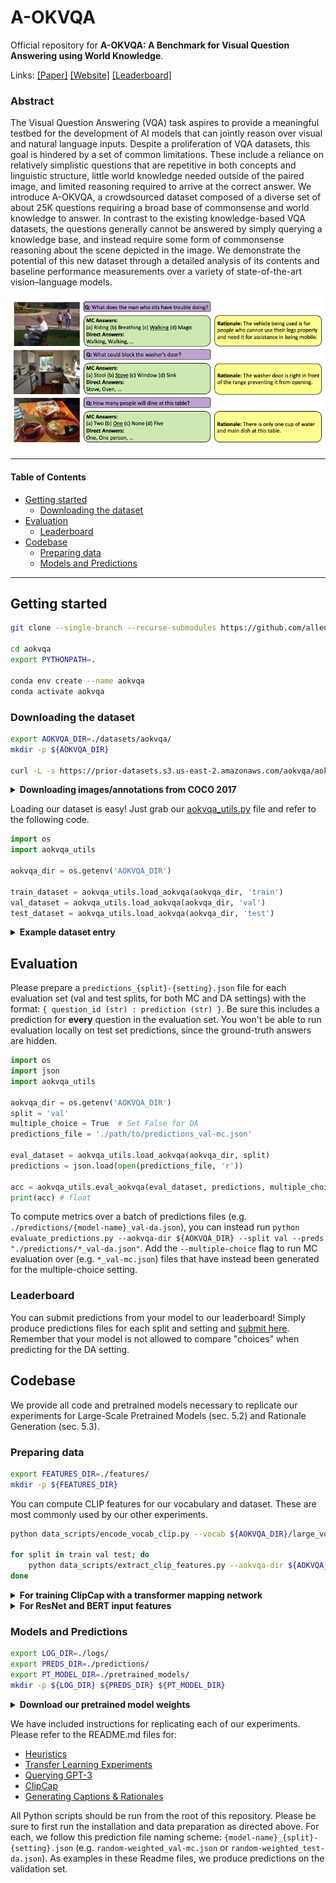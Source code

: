 # A-OKVQA

Official repository for **A-OKVQA: A Benchmark for Visual Question Answering using World Knowledge**.

Links: [[Paper]]() [[Website]](https://aokvqa.allenai.org) [[Leaderboard]](https://leaderboard.allenai.org/aokvqa)

### Abstract

The Visual Question Answering (VQA) task aspires to provide a meaningful testbed for the development of AI models that can jointly reason over visual and natural language inputs. Despite a proliferation of VQA datasets, this goal is hindered by a set of common limitations. These include a reliance on relatively simplistic questions that are repetitive in both concepts and linguistic structure, little world knowledge needed outside of the paired image, and limited reasoning required to arrive at the correct answer. We introduce A-OKVQA, a crowdsourced dataset composed of a diverse set of about 25K questions requiring a broad base of commonsense and world knowledge to answer. In contrast to the existing knowledge-based VQA datasets, the questions generally cannot be answered by simply querying a knowledge base, and instead require some form of commonsense reasoning about the scene depicted in the image.  We demonstrate the potential of this new dataset through a detailed analysis of its contents and baseline performance measurements over a variety of state-of-the-art vision–language models.

![A-OKVQA Figure 1](./README_teaser.png)

<hr>

#### Table of Contents

- [Getting started](#getting-started)
  * [Downloading the dataset](#downloading-the-dataset)
- [Evaluation](#evaluation)
  * [Leaderboard](#leaderboard)
- [Codebase](#codebase)
  * [Preparing data](#preparing-data)
  * [Models and Predictions](#models-and-predictions)

<hr>

## Getting started

```bash
git clone --single-branch --recurse-submodules https://github.com/allenai/aokvqa.git

cd aokvqa
export PYTHONPATH=.

conda env create --name aokvqa
conda activate aokvqa
```

### Downloading the dataset

```bash
export AOKVQA_DIR=./datasets/aokvqa/
mkdir -p ${AOKVQA_DIR}

curl -L -s https://prior-datasets.s3.us-east-2.amazonaws.com/aokvqa/aokvqa_v1p0.tar.gz | tar xvz -C ${AOKVQA_DIR}
```

<details> <summary><b>Downloading images/annotations from COCO 2017</b></summary>

```bash
export COCO_DIR=./datasets/coco/
mkdir -p ${COCO_DIR}

for split in train val test; do
    wget "http://images.cocodataset.org/zips/${split}2017.zip"
    unzip "${split}2017.zip" -d ${COCO_DIR}; rm "${split}2017.zip"
done

wget http://images.cocodataset.org/annotations/annotations_trainval2017.zip
unzip annotations_trainval2017.zip -d ${COCO_DIR}; rm annotations_trainval2017.zip
```

</details>

Loading our dataset is easy! Just grab our [aokvqa_utils.py](https://github.com/allenai/aokvqa/blob/main/aokvqa_utils.py) file and refer to the following code.

```python
import os
import aokvqa_utils

aokvqa_dir = os.getenv('AOKVQA_DIR')

train_dataset = aokvqa_utils.load_aokvqa(aokvqa_dir, 'train')
val_dataset = aokvqa_utils.load_aokvqa(aokvqa_dir, 'val')
test_dataset = aokvqa_utils.load_aokvqa(aokvqa_dir, 'test')
```

<details> <summary><b>Example dataset entry</b></summary>

```python
dataset_example = train_dataset[0]

print(dataset_example['question_id'])
# 22MexNkBPpdZGX6sxbxVBH

coco_dir = os.getenv('COCO_DIR')
image_path = aokvqa_utils.get_coco_path('train', dataset_example['image_id'], coco_dir)
print(image_path)
# ./datasets/coco/train2017/000000299207.jpg

print(dataset_example['question'])
print(dataset_example['choices'])
# What is the man by the bags awaiting?
# ['skateboarder', 'train', 'delivery', 'cab']

correct_choice = dataset_example['choices'][ dataset_example['correct_choice_idx'] ]
# Corrrect: cab

print(dataset_example['rationales'][0])
# A train would not be on the street, he would not have luggage waiting for a delivery, and the skateboarder is there and not paying attention to him so a cab is the only possible answer.
```

</details>

## Evaluation

Please prepare a `predictions_{split}-{setting}.json` file for each evaluation set (val and test splits, for both MC and DA settings) with the format: `{ question_id (str) : prediction (str) }`. Be sure this includes a prediction for **every** question in the evaluation set. You won't be able to run evaluation locally on test set predictions, since the ground-truth answers are hidden.

```python
import os
import json
import aokvqa_utils

aokvqa_dir = os.getenv('AOKVQA_DIR')
split = 'val'
multiple_choice = True  # Set False for DA
predictions_file = './path/to/predictions_val-mc.json'

eval_dataset = aokvqa_utils.load_aokvqa(aokvqa_dir, split)
predictions = json.load(open(predictions_file, 'r'))

acc = aokvqa_utils.eval_aokvqa(eval_dataset, predictions, multiple_choice=multiple_choice)
print(acc) # float
```

To compute metrics over a batch of predictions files (e.g. `./predictions/{model-name}_val-da.json`), you can instead run `python evaluate_predictions.py --aokvqa-dir ${AOKVQA_DIR} --split val --preds "./predictions/*_val-da.json"`. Add the `--multiple-choice` flag to run MC evaluation over (e.g. `*_val-mc.json`) files that have instead been generated for the multiple-choice setting.

### Leaderboard

You can submit predictions from your model to our leaderboard! Simply produce predictions files for each split and setting and [submit here](https://leaderboard.allenai.org/aokvqa). Remember that your model is not allowed to compare "choices" when predicting for the DA setting.

## Codebase

We provide all code and pretrained models necessary to replicate our experiments for Large-Scale Pretrained Models (sec. 5.2) and Rationale Generation (sec. 5.3).

### Preparing data

```bash
export FEATURES_DIR=./features/
mkdir -p ${FEATURES_DIR}
```

You can compute CLIP features for our vocabulary and dataset. These are most commonly used by our other experiments.

```bash
python data_scripts/encode_vocab_clip.py --vocab ${AOKVQA_DIR}/large_vocab_train.csv --model-type ViT-B/32 --out ${FEATURES_DIR}/clip-ViT-B-32_large_vocab.pt

for split in train val test; do
    python data_scripts/extract_clip_features.py --aokvqa-dir ${AOKVQA_DIR} --coco-dir ${COCO_DIR} --split ${split} --model-type ViT-B/32 --out ${FEATURES_DIR}/clip-ViT-B-32_${split}.pt
done
```

<details> <summary><b>For training ClipCap with a transformer mapping network</b></summary>

If you want to train our ClipCap models with the transformer mapping network (instead of an MLP, like we do), you'll also need to run `extract_clip_features.py` with `--model-type RN50x4`.

</details>

<details> <summary><b>For ResNet and BERT input features</b></summary>

Our ResNet and BERT classification experiments require these respective features instead of CLIP. To generate these, please run the following commands:

```bash
# ResNet
for split in train val test; do
    python data_scripts/extract_resnet_features.py --aokvqa-dir ${AOKVQA_DIR} --coco-dir ${COCO_DIR} --split ${split} --out ${FEATURES_DIR}/resnet_${split}.pt
done

# BERT
for split in train val test; do
    python data_scripts/extract_bert_features.py --aokvqa-dir ${AOKVQA_DIR} --split ${split} --out ${FEATURES_DIR}/bert_${split}.pt
done
```

</details>

### Models and Predictions

```bash
export LOG_DIR=./logs/
export PREDS_DIR=./predictions/
export PT_MODEL_DIR=./pretrained_models/
mkdir -p ${LOG_DIR} ${PREDS_DIR} ${PT_MODEL_DIR}
```

<details> <summary><b>Download our pretrained model weights</b></summary>

```bash
# Checkpoints for transfer learning experiments
curl -L -s https://prior-model-weights.s3.us-east-2.amazonaws.com/aokvqa/transfer_exp_checkpoints.tar.gz | tar xvz -C ${PT_MODEL_DIR}/aokvqa_models

# Checkpoints for ClipCap models (generating answers and rationales)
curl -L -s https://prior-model-weights.s3.us-east-2.amazonaws.com/aokvqa/clipcap_checkpoints.tar.gz | tar xvz -C ${PT_MODEL_DIR}/aokvqa_models
```

</details>

We have included instructions for replicating each of our experiments. Please refer to the README.md files for:
- [Heuristics](./heuristics/README.md)
- [Transfer Learning Experiments](./transfer_experiments/README.md)
- [Querying GPT-3](./gpt3/README.md)
- [ClipCap](./ClipCap/README.md)
- [Generating Captions & Rationales](./ClipCap/README.md)

All Python scripts should be run from the root of this repository. Please be sure to first run the installation and data preparation as directed above. For each, we follow this prediction file naming scheme: `{model-name}_{split}-{setting}.json` (e.g. `random-weighted_val-mc.json` or `random-weighted_test-da.json`). As examples in these Readme files, we produce predictions on the validation set.
